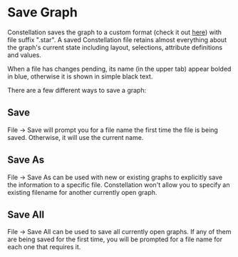 # Save Graph

Constellation saves the graph to a custom format (check it out
[here](../ext/docs/CoreGraphFramework/constellation-file-format.md))
with file suffix ".star". A saved Constellation file retains almost
everything about the graph's current state including layout, selections,
attribute definitions and values.

When a file has changes pending, its name (in the upper tab) appear
bolded in blue, otherwise it is shown in simple black text.

There are a few different ways to save a graph:

## Save

File -> Save will prompt you for a file name the first time the file is
being saved. Otherwise, it will use the current name.

## Save As

File -> Save As can be used with new or existing graphs to explicitly
save the information to a specific file. Constellation won't allow you
to specify an existing filename for another currently open graph.

## Save All

File -> Save All can be used to save all currently open graphs. If any
of them are being saved for the first time, you will be prompted for a
file name for each one that requires it.
